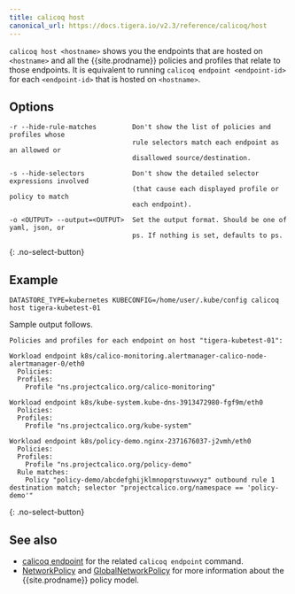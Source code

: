 ```yaml
---
title: calicoq host
canonical_url: https://docs.tigera.io/v2.3/reference/calicoq/host
---
```


`calicoq host <hostname>` shows you the endpoints that are hosted on
`<hostname>` and all the {{site.prodname}} policies and profiles that relate to those
endpoints.  It is equivalent to running `calicoq endpoint <endpoint-id>` for
each `<endpoint-id>` that is hosted on `<hostname>`.

## Options

```
-r --hide-rule-matches         Don't show the list of policies and profiles whose
                               rule selectors match each endpoint as an allowed or
                               disallowed source/destination.

-s --hide-selectors            Don't show the detailed selector expressions involved
                               (that cause each displayed profile or policy to match
                               each endpoint).

-o <OUTPUT> --output=<OUTPUT>  Set the output format. Should be one of yaml, json, or
                               ps. If nothing is set, defaults to ps.
```
{: .no-select-button}

## Example

```
DATASTORE_TYPE=kubernetes KUBECONFIG=/home/user/.kube/config calicoq host tigera-kubetest-01
```

Sample output follows.

```
Policies and profiles for each endpoint on host "tigera-kubetest-01":

Workload endpoint k8s/calico-monitoring.alertmanager-calico-node-alertmanager-0/eth0
  Policies:
  Profiles:
    Profile "ns.projectcalico.org/calico-monitoring"

Workload endpoint k8s/kube-system.kube-dns-3913472980-fgf9m/eth0
  Policies:
  Profiles:
    Profile "ns.projectcalico.org/kube-system"

Workload endpoint k8s/policy-demo.nginx-2371676037-j2vmh/eth0
  Policies:
  Profiles:
    Profile "ns.projectcalico.org/policy-demo"
  Rule matches:
    Policy "policy-demo/abcdefghijklmnopqrstuvwxyz" outbound rule 1 destination match; selector "projectcalico.org/namespace == 'policy-demo'"
```
{: .no-select-button}

## See also

-  [calicoq endpoint]({{site.url}}/{{page.version}}/reference/calicoq/endpoint) for
   the related `calicoq endpoint` command.
-  [NetworkPolicy]({{site.url}}/{{page.version}}/reference/resources/networkpolicy) and
   [GlobalNetworkPolicy]({{site.url}}/{{page.version}}/reference/resources/globalnetworkpolicy)
   for more information about the {{site.prodname}} policy model.

